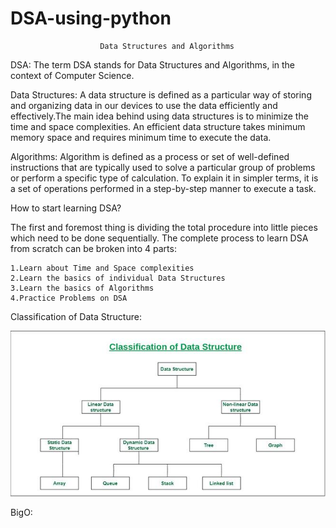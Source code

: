 # DSA-using-python

                        Data Structures and Algorithms

DSA: The term DSA stands for Data Structures and Algorithms, in the context of Computer Science.

Data Structures:
    A data structure is defined as a particular way of storing and organizing data in our devices to use the data efficiently and effectively.The main idea behind using data structures is to minimize the time and space complexities. An efficient data structure takes minimum memory space and requires minimum time to execute the data.

Algorithms:
    Algorithm is defined as a process or set of well-defined instructions that are typically used to solve a particular group of problems or perform a specific type of calculation. To explain it in simpler terms, it is a set of operations performed in a step-by-step manner to execute a task.

How to start learning DSA?

The first and foremost thing is dividing the total procedure into little pieces which need to be done sequentially.
The complete process to learn DSA from scratch can be broken into 4 parts:

    1.Learn about Time and Space complexities
    2.Learn the basics of individual Data Structures
    3.Learn the basics of Algorithms
    4.Practice Problems on DSA



Classification of Data Structure:

![](DataStructure.jpg)




BigO:


